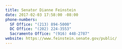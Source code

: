```yaml
---
title: Senator Dianne Feinstein
date: 2017-02-03 17:58:00 -08:00
phone-numbers:
  SF Office: "(213) 894-5000"
  DC Office: "(202) 224-3553"
  Sacramento Office: "(916) 448-2787"
website: https://www.feinstein.senate.gov/public/
---
```



